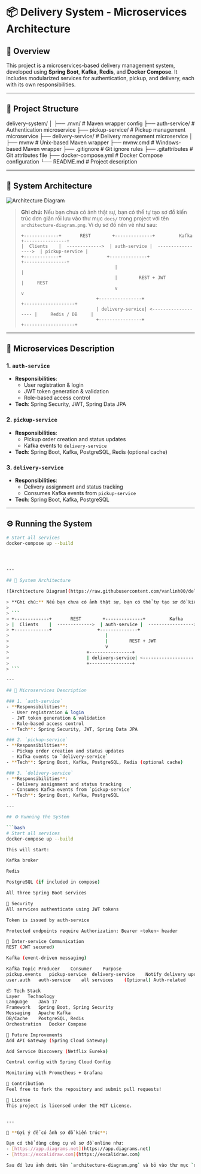 # 📦 Delivery System - Microservices Architecture

## 🔖 Overview

This project is a microservices-based delivery management system, developed using **Spring Boot**, **Kafka**, **Redis**, and **Docker Compose**. It includes modularized services for authentication, pickup, and delivery, each with its own responsibilities.

---

## 🧱 Project Structure

delivery-system/
│
├── .mvn/ # Maven wrapper config
├── auth-service/ # Authentication microservice
├── pickup-service/ # Pickup management microservice
├── delivery-service/ # Delivery management microservice
│
├── mvnw # Unix-based Maven wrapper
├── mvnw.cmd # Windows-based Maven wrapper
├── .gitignore # Git ignore rules
├── .gitattributes # Git attributes file
├── docker-compose.yml # Docker Compose configuration
└── README.md # Project description


---

## 📐 System Architecture

![Architecture Diagram](https://raw.githubusercontent.com/vanlinh00/delivery-system/main/docs/architecture-diagram.png)

> **Ghi chú:** Nếu bạn chưa có ảnh thật sự, bạn có thể tự tạo sơ đồ kiến trúc đơn giản rồi lưu vào thư mục `docs/` trong project với tên `architecture-diagram.png`. Ví dụ sơ đồ nên vẽ như sau:
>
> ```
> +-------------+       REST        +--------------+         Kafka        +----------------+
> |  Clients    |  ------------->  | auth-service |  ----------------->  | pickup-service |
> +-------------+                 +--------------+                       +----------------+
>                                    |                                        |
>                                    |        REST + JWT                     |     REST
>                                    v                                        v
>                             +----------------+                        +-------------------+
>                             | delivery-service| <------------------- |     Redis / DB     |
>                             +----------------+                        +-------------------+
> ```

---

## 🧩 Microservices Description

### 1. `auth-service`
- **Responsibilities**:
  - User registration & login
  - JWT token generation & validation
  - Role-based access control
- **Tech**: Spring Security, JWT, Spring Data JPA

### 2. `pickup-service`
- **Responsibilities**:
  - Pickup order creation and status updates
  - Kafka events to `delivery-service`
- **Tech**: Spring Boot, Kafka, PostgreSQL, Redis (optional cache)

### 3. `delivery-service`
- **Responsibilities**:
  - Delivery assignment and status tracking
  - Consumes Kafka events from `pickup-service`
- **Tech**: Spring Boot, Kafka, PostgreSQL

---

## ⚙️ Running the System

```bash
# Start all services
docker-compose up --build




---

## 📐 System Architecture

![Architecture Diagram](https://raw.githubusercontent.com/vanlinh00/delivery-system/main/docs/architecture-diagram.png)

> **Ghi chú:** Nếu bạn chưa có ảnh thật sự, bạn có thể tự tạo sơ đồ kiến trúc đơn giản rồi lưu vào thư mục `docs/` trong project với tên `architecture-diagram.png`. Ví dụ sơ đồ nên vẽ như sau:
>
> ```
> +-------------+       REST        +--------------+         Kafka        +----------------+
> |  Clients    |  ------------->  | auth-service |  ----------------->  | pickup-service |
> +-------------+                 +--------------+                       +----------------+
>                                    |                                        |
>                                    |        REST + JWT                     |     REST
>                                    v                                        v
>                             +----------------+                        +-------------------+
>                             | delivery-service| <------------------- |     Redis / DB     |
>                             +----------------+                        +-------------------+
> ```

---

## 🧩 Microservices Description

### 1. `auth-service`
- **Responsibilities**:
  - User registration & login
  - JWT token generation & validation
  - Role-based access control
- **Tech**: Spring Security, JWT, Spring Data JPA

### 2. `pickup-service`
- **Responsibilities**:
  - Pickup order creation and status updates
  - Kafka events to `delivery-service`
- **Tech**: Spring Boot, Kafka, PostgreSQL, Redis (optional cache)

### 3. `delivery-service`
- **Responsibilities**:
  - Delivery assignment and status tracking
  - Consumes Kafka events from `pickup-service`
- **Tech**: Spring Boot, Kafka, PostgreSQL

---

## ⚙️ Running the System

```bash
# Start all services
docker-compose up --build

This will start:

Kafka broker

Redis

PostgreSQL (if included in compose)

All three Spring Boot services

🔐 Security
All services authenticate using JWT tokens

Token is issued by auth-service

Protected endpoints require Authorization: Bearer <token> header

💬 Inter-service Communication
REST (JWT secured)

Kafka (event-driven messaging)

Kafka Topic	Producer	Consumer	Purpose
pickup.events	pickup-service	delivery-service	Notify delivery updates
user.auth	auth-service	all services	(Optional) Auth-related

📦 Tech Stack
Layer	Technology
Language	Java 17
Framework	Spring Boot, Spring Security
Messaging	Apache Kafka
DB/Cache	PostgreSQL, Redis
Orchestration	Docker Compose

📌 Future Improvements
Add API Gateway (Spring Cloud Gateway)

Add Service Discovery (Netflix Eureka)

Central config with Spring Cloud Config

Monitoring with Prometheus + Grafana

🤝 Contribution
Feel free to fork the repository and submit pull requests!

📄 License
This project is licensed under the MIT License.


---

🎯 **Gợi ý để có ảnh sơ đồ kiến trúc**:

Bạn có thể dùng công cụ vẽ sơ đồ online như:
- [https://app.diagrams.net](https://app.diagrams.net)
- [https://excalidraw.com](https://excalidraw.com)

Sau đó lưu ảnh dưới tên `architecture-diagram.png` và bỏ vào thư mục `docs/`, rồi push lên GitHub. Link ảnh trong `README` sẽ tự động hoạt động nếu đúng đường dẫn. Nếu bạn muốn, mình có thể giúp bạn tạo sơ đồ sơ khai. Muốn không?

